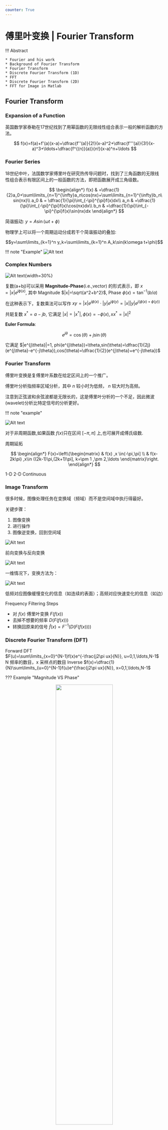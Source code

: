 ```yaml
---
counter: True  
---
```


# 傅里叶变换 | Fourier Transform

!!! Abstract  

    * Fourier and his work
    * Background of Fourier Transform
    * Fourier Transform
    * Discrete Fourier Transform (1D)
    * FFT
    * Discrete Fourier Transform (2D)
    * FFT for Image in Matlab

## Fourier Transform

### Expansion of a Function

英国数学家泰勒在17世纪找到了用幂函数的无限线性组合表示一般的解析函数的方法。

$$
f(x)=f(a)+f'(a)(x-a)+\dfrac{f''(a)}{2!}(x-a)^2+\dfrac{f'''(a)}{3!}(x-a)^3+\ldots+\dfrac{f^{(n)}(a)}{n!}(x-a)^n+\ldots
$$

### Fourier Series

18世纪中叶，法国数学家傅里叶在研究热传导问题时，找到了三角函数的无限线性组合表示有限区间上的一般函数的方法，即把函数展开成三角级数。

$$
\begin{align*}
f(x) & =\dfrac{1}{2}a_0+\sum\limits_{n=1}^{\infty}a_n\cos(nx)+\sum\limits_{n=1}^{\infty}b_n\sin(nx)\\
a_0 & = \dfrac{1}{\pi}\int_{-\pi}^{\pi}f(x)dx\\
a_n & =\dfrac{1}{\pi}\int_{-\pi}^{\pi}f(x)\cos(nx)dx\\
b_n & =\dfrac{1}{\pi}\int_{-\pi}^{\pi}f(x)\sin(nx)dx
\end{align*}
$$

简谐振动: $y=A\sin(\omega t+\phi)$  

物理学上可以将一个周期运动分成若干个简谐振动的叠加: 

$$y=\sum\limits_{k=1}^n y_k=\sum\limits_{k=1}^n A_k\sin(k\omega t+\phi)$$

!!! note "Example"
    ![Alt text](images/image-208.png)

### Complex Numbers

![Alt text](images/image-207.png){width=30%}

复数(a+bj)可以采用 **Magnitude-Phase**(i.e.,vector)  的形式表示，即 $x=|x|e^{j\phi(x)}$, 其中 Magnitude $|x|=\sqrt{a^2+b^2}$, Phase $\phi(x)=\tan^{-1}(b/a)$  

在这种表示下，复数乘法可以写作 $xy=|x|e^{j\phi(x)}\cdot |y|e^{j\phi(y)}=|x||y|e^{j(\phi(x)+\phi(y))}$  

共轭复数 $x^* = a-jb$, 它满足 $|x|=|x^*|,\phi(x)=-\phi(x),xx^*=|x|^2$  

**Euler Formula**: 

$$e^{j\theta}=\cos(\theta)+j\sin(\theta)$$ 

它满足 $|e^{j\theta}|=1, phi(e^{j\theta})=\theta,sin(\theta)=\dfrac{1}{2j}(e^{j\theta}-e^{-j\theta}),cos(\theta)=\dfrac{1}{2}(e^{j\theta}+e^{-j\theta})$  

### Fourier Transform

傅里叶变换是复傅里叶系数在给定区间上的一个推广。

傅里叶分析指频率区域分析，其中 $n$ 较小时为低频， $n$ 较大时为高频。  

注意到正弦波和余弦波都是无限长的，这是傅里叶分析的一个不足，因此微波(wavelet)分析比特定信号的分析更好。  

!!! note "example"

![Alt text](images/image-206.png)

对于非周期函数,如果函数 $f(x)$只在区间 $[−\pi,\pi]$ 上,也可展开成傅氏级数.

周期延拓  

$$
\begin{align*}
F(x)=\left\{\begin{matrix}
& f(x) ,x \in(-\pi,\pi] \\  
& f(x-2k\pi) ,x\in ((2k-1)\pi,(2k+1)\pi], k=\pm 1 ,\pm 2,\ldots \end{matrix}\right.
\end{align*}
$$

1-D 2-D Continuous

### Image Transform

很多时候，图像处理任务在变换域（频域）而不是空间域中执行得最好。

关键步骤：

1. 图像变换
2. 进行操作
3. 图像逆变换，回到空间域

![Alt text](images/image-205.png)

前向变换与反向变换

![Alt text](images/image-203.png)

一维情况下，变换方法为：

![Alt text](images/image-204.png)

低频对应图像缓慢变化的信息（如连续的表面）；高频对应快速变化的信息（如边）

Frequency Filtering Steps

* 对 $f(x)$ 傅里叶变换 $F(f(x))$
* 去掉不想要的频率 $D(F(f(x)))$
* 转换回原来的信号 $\hat f(x)=F^{-1}(D(F(f(x))))$

### Discrete Fourier Transform (DFT)

Forward DFT  
$F(u)=\sum\limits_{x=0}^{N-1}f(x)e^{-\frac{j2\pi ux}{N}}, u=0,1,\ldots,N-1$  N 频率的数目，x 采样点的数目
Inverse
$f(x)=\dfrac{1}{N}\sum\limits_{u=0}^{N-1}f(u)e^{\frac{j2\pi ux}{N}}, x=0,1,\ldots,N-1$  

??? Example "Magnitude VS Phase"
    <div align=center> <img src="http://cdn.hobbitqia.cc/202212102006776.png" width = 60%/></div>

    如果我们只用振幅/相位作为信息重建图像，会得到什么样的结果？  
    
    * 利用振幅  
    <div align=center> <img src="http://cdn.hobbitqia.cc/202212102007140.png" width = 25%/></div>   

    * 利用相位  
    <div align=center> <img src="http://cdn.hobbitqia.cc/202212102007841.png" width = 25%/></div>   

    相位更多的传递了图像的结构信息！

## Fast Fourier Transform(FFT)  

* 将原始的 N 点序列依次分解为一系列短序列；
* 求出这些短序列的离散傅立叶变换；
* 组合出所需的变换值；
* 计算量（乘除法）：$2N^2\rightarrow 2N\lg_2N$

### Principle

$F(k)=\dfrac{1}{N}\sum\limits_{n=0}^{N-1}f(n)e^{\frac{j2\pi kn}{N}}$  

Let $W_N^{n,k}=e^{-j2\pi nk/N}$ then DFT is $F(k)=\dfrac{1}{N}\sum\limits_{n=0}^{N-1}f(n)W_N^{n,k}$  

假定 $N$ 为 $2$ 的正整数幂：$N=2^H\Rightarrow N=2M$, 将原式子分为奇数项和偶数项

$$
\begin{align*}
F(k) & = \dfrac{1}{2M} \sum\limits_{n=0}^{2M-1}f(n)W_{2M}^{n,k}\\
& = \dfrac{1}{2}\left[\dfrac{1}{M}\sum\limits_{n=0}^{M-1}f(2n)W_{2M}^{2n,k}+\dfrac{1}{M}\sum\limits_{n=0}^{M-1}f(2n+1)W_{2M}^{2n+1,k}\right]\\
W_{2M}^{2n,k} & = e^{-j2\pi \cdot 2nk/2M} = e^{-j2\pi nk/M} = W_M^{n,k}\\
W_{2M}^{2n+1,k} & = e^{-j2\pi \cdot (2n+1)k/2M} = e^{-j2\pi nk/M} \cdot e^{-j2\pi k/2M}= W_M^{n,k}\cdot  W_{2M}^k\\
F(k) & = \left[\sum\limits_{n=0}^{M-1}f(2n)W_M^{n,k}+\sum\limits_{n=0}^{M-1}f(2n+1)W_M^{n,k}W_{2M}^k\right], k=0,1,\ldots,M-1
\end{align*}
$$

令 $\left\{ \begin{matrix} F_e(k) & = \sum\limits_{n=0}^{M-1}f(2n)W_M^{n,k} \\ F_o(k) & = \sum\limits_{n=0}^{M-1}f(2n+1)W_M^{n,k} \end{matrix}\right.$ 那么 $F(k)=\lfloor F_e(k)+F_o(k)W_{2M}^k \rfloor$  

如果 $e, o$ 是 $2$ 的幂次，还可以继续拆

对于 $k=M,M+1\ldots,2M-1$  

$$
\begin{align*}
W_M^{n,k+M} & = e^{-j2\pi (k+M)/M}\\
    & = e^{-j2\pi n k/M} \cdot e^{-j2n\pi}\\
    & = e^{-j2\pi n k /M}\\
    & = W_M^{n,k}\\
W_{2M}^{k+M} & = e^{-j2\pi k/2M\cdot e^{-j\pi}=-W_{2M}^k}
\end{align*}
$$

因此 $F(k+M)=\lfloor F_e(k)-F_o(k)W_{2M}^k\rfloor  $

意义：对一个长度为 N 的序列进行傅立叶变换可以通过将其分成两半计算，对第一部分的计算需要通过计算两个长度为 N/2 长度序列的傅立叶变换式进行，然后利用这两个长度为 N/2 的序列可以得到第二部分的值。
